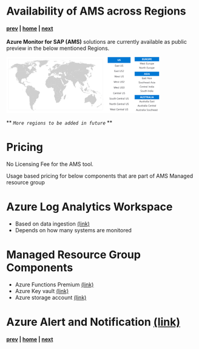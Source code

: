 # Availability of AMS across Regions

#### [prev](./features.md) | [home](./introduction.md)  | [next](./network.md)

**Azure Monitor for SAP (AMS)** solutions are currently available as public preview in the below mentioned Regions.
<br>
<p align="left">
<img src="/content/sap-on-azure/images/availability.png" width="80%" height="70%">
</p>

** *`More regions to be added in future`* **


# Pricing

No Licensing Fee for the AMS tool.

Usage based pricing for below components that are part of AMS Managed resource group

# Azure Log Analytics Workspace

* Based on data ingestion [(link)](https://azure.microsoft.com/en-us/pricing/details/monitor/)
* Depends on how many systems are monitored

# Managed Resource Group Components

* Azure Functions Premium [(link)](https://azure.microsoft.com/pricing/details/functions/#pricing)
* Azure Key vault [(link)](https://azure.microsoft.com/pricing/details/key-vault/)
* Azure storage account [(link)](https://azure.microsoft.com/pricing/details/storage/queues/)

# Azure Alert and Notification [(link)](https://azure.microsoft.com/en-us/pricing/details/monitor/)


#### [prev](./features.md) | [home](./introduction.md)  | [next](./network.md)

